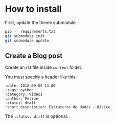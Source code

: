 # How to install

First, update the theme submodule

```sh
pip -r requirements.txt
git submodule init
git submodule update
```

## Create a Blog post

Create an rst file inside `content` folder.

You must specify a header like this:

```
:date: 2012-09-09 13:00
:tags: python
:category: Videos
:author: Felipe
:status: draft
:short_description: Estruturas de dados - Básico
```

The `:status: draft` is optional.
